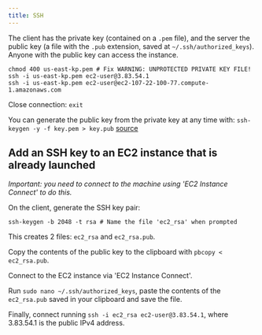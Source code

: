 ```yaml
---
title: SSH
---
```


The client has the private key (contained on a `.pem` file), and the server the public key (a file with the `.pub` extension, saved at `~/.ssh/authorized_keys`). Anyone with the public key can access the instance.

```shell
chmod 400 us-east-kp.pem # Fix WARNING: UNPROTECTED PRIVATE KEY FILE!
ssh -i us-east-kp.pem ec2-user@3.83.54.1
ssh -i us-east-kp.pem ec2-user@ec2-107-22-100-77.compute-1.amazonaws.com
```

Close connection: `exit`

You can generate the public key from the private key at any time with: `ssh-keygen -y -f key.pem > key.pub` [source](https://askubuntu.com/questions/46424/how-do-i-add-ssh-keys-to-authorized-keys-file#comment372754_46425)

## Add an SSH key to an EC2 instance that is already launched

_Important: you need to connect to the machine using 'EC2 Instance Connect' to do this._

On the client, generate the SSH key pair:

```shell
ssh-keygen -b 2048 -t rsa # Name the file 'ec2_rsa' when prompted
```

This creates 2 files: `ec2_rsa` and `ec2_rsa.pub`.

Copy the contents of the public key to the clipboard with `pbcopy < ec2_rsa.pub`.

Connect to the EC2 instance via 'EC2 Instance Connect'.

Run `sudo nano ~/.ssh/authorized_keys`, paste the contents of the `ec2_rsa.pub` saved in your clipboard and save the file.

Finally, connect running `ssh -i ec2_rsa ec2-user@3.83.54.1`, where 3.83.54.1 is the public IPv4 address.
